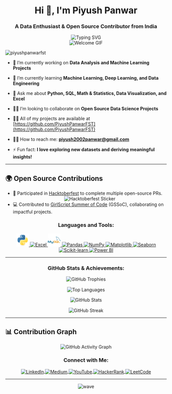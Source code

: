 <h1 align="center">Hi 👋, I'm Piyush Panwar</h1>
<h3 align="center">A Data Enthusiast & Open Source Contributor from India</h3>

<div align="center">
  <img src="https://readme-typing-svg.herokuapp.com?font=Fira+Code&size=22&duration=4000&pause=1000&color=F75C7E&center=true&vCenter=true&width=550&lines=Passionate+about+Data+Science+and+ML;Open+Source+Contributor+%26+Collaborator;Lifelong+Learner+%F0%9F%92%A1" alt="Typing SVG" />
</div>

<div align="center">
  <img src="https://media.giphy.com/media/dWesBcTLavkZuG35MI/giphy.gif" width="600" height="300" alt="Welcome GIF" />
</div>


<p align="left"> 
  <img src="https://komarev.com/ghpvc/?username=piyushpanwarfst&label=Profile%20views&color=0e75b6&style=flat" alt="piyushpanwarfst" /> 
</p>

- 🔭 I’m currently working on **Data Analysis and Machine Learning Projects**

- 🌱 I’m currently learning **Machine Learning, Deep Learning, and Data Engineering**

- 💬 Ask me about **Python, SQL, Math & Statistics, Data Visualization, and Excel**

- 👯‍♂️ I’m looking to collaborate on **Open Source Data Science Projects**

- 👨‍💻 All of my projects are available at [https://github.com/PiyushPanwarFST](https://github.com/PiyushPanwarFST)

- 👨‍✈️ How to reach me: **piyush2002panwar@gmail.com**

- ⚡ Fun fact: **I love exploring new datasets and deriving meaningful insights!**

---

## 🌍 Open Source Contributions

- 🌟 Participated in [Hacktoberfest](https://hacktoberfest.com/about/) to complete multiple open-source PRs.
  <div align="center">
    <img src="[https://user-images.githubusercontent.com/4658208/193300555-4a2a7bdf-7b2d-4f3c-ae6b-5a8a7e5d2f80.png](https://boards.holopin.io/avinashkrsingh01)" alt="Hacktoberfest Sticker" width="200"/>
  </div>
- 💻 Contributed to [GirlScript Summer of Code](https://in.linkedin.com/company/girlscriptsoc) (GSSoC), collaborating on impactful projects.


<h3 align="center">Languages and Tools:</h3>
<p align="center">
  <a href="https://www.python.org/" target="_blank" rel="noreferrer">
    <img src="https://raw.githubusercontent.com/devicons/devicon/master/icons/python/python-original.svg" alt="Python" width="40" height="40"/>
  </a>
  <a href="https://www.microsoft.com/en-us/microsoft-365/excel" target="_blank" rel="noreferrer">
    <img src="https://cdn.worldvectorlogo.com/logos/microsoft-excel-2013.svg" alt="Excel" width="40" height="40"/>
  </a>
  <a href="https://www.mysql.com/" target="_blank" rel="noreferrer">
    <img src="https://raw.githubusercontent.com/devicons/devicon/master/icons/mysql/mysql-original-wordmark.svg" alt="MySQL" width="40" height="40"/>
  </a>
  <a href="https://pandas.pydata.org/" target="_blank" rel="noreferrer">
    <img src="https://upload.wikimedia.org/wikipedia/commons/e/ed/Pandas_logo.svg" alt="Pandas" width="40" height="40"/>
  </a>
  <a href="https://numpy.org/" target="_blank" rel="noreferrer">
    <img src="https://upload.wikimedia.org/wikipedia/commons/3/31/NumPy_logo_2020.svg" alt="NumPy" width="40" height="40"/>
  </a>
  <a href="https://matplotlib.org/" target="_blank" rel="noreferrer">
    <img src="https://upload.wikimedia.org/wikipedia/commons/8/84/Matplotlib_icon.svg" alt="Matplotlib" width="40" height="40"/>
  </a>
  <a href="https://seaborn.pydata.org/" target="_blank" rel="noreferrer">
    <img src="https://seaborn.pydata.org/_images/logo-wide-lightbg.svg" alt="Seaborn" width="100" height="40"/>
  </a>
  <a href="https://scikit-learn.org/" target="_blank" rel="noreferrer">
    <img src="https://upload.wikimedia.org/wikipedia/commons/0/05/Scikit_learn_logo_small.svg" alt="Scikit-learn" width="40" height="40"/>
  </a>
  <a href="https://powerbi.microsoft.com/" target="_blank" rel="noreferrer">
    <img src="https://www.vectorlogo.zone/logos/microsoft_powerbi/microsoft_powerbi-icon.svg" alt="Power BI" width="40" height="40"/>
  </a>
</p>

---

<h3 align="center">GitHub Stats & Achievements:</h3>
<p align="center">
  <img src="https://github-profile-trophy.vercel.app/?username=piyushpanwarfst&theme=radical&no-frame=true&margin-w=15&column=7" alt="GitHub Trophies" />
</p>

<p align="center">
  <img align="center" src="https://github-readme-stats.vercel.app/api/top-langs?username=piyushpanwarfst&show_icons=true&locale=en&layout=compact&theme=radical" alt="Top Languages" />
</p>

<p align="center">
  <img align="center" src="https://github-readme-stats.vercel.app/api?username=piyushpanwarfst&show_icons=true&locale=en&theme=radical" alt="GitHub Stats" />
</p>

<p align="center">
  <img align="center" src="https://github-readme-streak-stats.herokuapp.com/?user=piyushpanwarfst&theme=radical" alt="GitHub Streak" />
</p>

---

## 📊 Contribution Graph
<p align="center">
  <img src="https://github-readme-activity-graph.vercel.app/graph?username=piyushpanwarfst&theme=radical" alt="GitHub Activity Graph" />
</p>

<h3 align="center">Connect with Me:</h3>
<p align="center">
  <a href="https://linkedin.com/in/piyushpanwar" target="blank">
    <img align="center" src="https://raw.githubusercontent.com/rahuldkjain/github-profile-readme-generator/master/src/images/icons/Social/linked-in-alt.svg" alt="LinkedIn" height="30" width="40" />
  </a>
  <a href="https://medium.com/@piyushpanwar" target="blank">
    <img align="center" src="https://raw.githubusercontent.com/rahuldkjain/github-profile-readme-generator/master/src/images/icons/Social/medium.svg" alt="Medium" height="30" width="40" />
  </a>
  <a href="https://www.youtube.com/channel/UCmq8cKCE8LpPOSaIOf8CbXw" target="blank">
    <img align="center" src="https://raw.githubusercontent.com/rahuldkjain/github-profile-readme-generator/master/src/images/icons/Social/youtube.svg" alt="YouTube" height="30" width="40" />
  </a>
  <a href="https://www.hackerrank.com/piyush2002panwar" target="blank">
    <img align="center" src="https://raw.githubusercontent.com/rahuldkjain/github-profile-readme-generator/master/src/images/icons/Social/hackerrank.svg" alt="HackerRank" height="30" width="40" />
  </a>
  <a href="https://www.leetcode.com/piyush12341" target="blank">
    <img align="center" src="https://raw.githubusercontent.com/rahuldkjain/github-profile-readme-generator/master/src/images/icons/Social/leet-code.svg" alt="LeetCode" height="30" width="40" />
  </a>
</p>

---

<div align="center">
  <img src="https://github.com/piyushpanwarfst/piyushpanwarfst/raw/main/assets/wave.gif" alt="wave" width="400"/>
</div>




